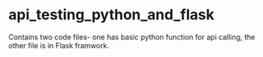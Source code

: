 # api_testing_python_and_flask
Contains two code files- one has basic python function for api calling, the other file is in Flask framwork.
